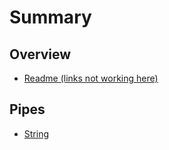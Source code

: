 # Summary

## Overview

* [Readme \(links not working here\)](README.md)

## Pipes

* [String](docs/string.md)


